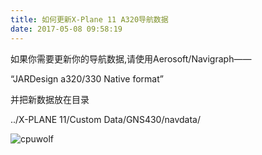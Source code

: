 ```yaml
---
title: 如何更新X-Plane 11 A320导航数据
date: 2017-05-08 09:58:19
---
```


如果你需要更新你的导航数据,请使用Aerosoft/Navigraph——

“JARDesign a320/330 Native format”

并把新数据放在目录

../X-PLANE 11/Custom Data/GNS430/navdata/ 

![cpuwolf](/images/data/attachment/201705/08/211154fwznvn22r2vzn28z.jpg)
